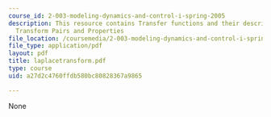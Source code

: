 ```yaml
---
course_id: 2-003-modeling-dynamics-and-control-i-spring-2005
description: This resource contains Transfer functions and their description for Laplace
  Transform Pairs and Properties
file_location: /coursemedia/2-003-modeling-dynamics-and-control-i-spring-2005/a27d2c4760ffdb580bc80828367a9865_laplacetransform.pdf
file_type: application/pdf
layout: pdf
title: laplacetransform.pdf
type: course
uid: a27d2c4760ffdb580bc80828367a9865

---
```

None